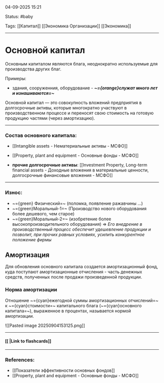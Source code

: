 
04-09-2025 15:21

Status: #baby

Tags: [[Капитал]] [[Экономика Организации]] [[Экономика]]

---
# Основной капитал

Основным капиталом являются блага, неоднократно используемые для производства других благ. 

Примеры:
- здания, сооруженния, оборудование - ***~={orange}служат много лет и изнашиваются=~***


Основной капитал — это совокупность вложений предприятия в долгосрочные активы, которые многократно участвуют в производственном процессе и переносят свою стоимость на готовую продукцию частями (через амортизацию).

---

### Состав основного капитала:

- [[Intangible assets - Нематериальные активы - МСФО]]
	
- [[Property, plant and equipment  - Основные фонды  - МСФО]]
	
- **прочие долгосрочные активы**: [[Investment Property, Long-term financial assets - Доходные вложения в материальные ценности, долгосрочные финансовые вложения  - МСФО]]
---
### Износ:

- ~={green} Физический=~ (поломка, появление ражавчины ...)
- ~={green}Моральный-1=~ (Производство нового оборудования более дешевого, чем старое)
- ~={green}Моральный-2=~ (изобретение более высокопроизводительного оборудования) => *Его внедрение в производственный процесс обеспечит удешевление продукции и позволит, при прочих равных условиях, усилить конкурентное положение фирмы*


## Амортизация

Для обновления основного капитала создается амортизационный фонд, куда поступают амортизационные отчисления - часть денежных средств, полученных после продажи произведенной продукции.

### Норма амортизации

Отношение ~={cyan}ежегодной суммы амортизационных отчислений=~ к ~={cyan}стоимости=~ капитального блага (~={cyan}основного капитала=~), выраженное в процентах, называется нормой амортизации.

![[Pasted image 20250904153125.png]]


----
#### [[ |Link to flashcards]]



---
### References:

- [[Показатели эффективности основных фондов]]
- [[Property, plant and equipment  - Основные фонды  - МСФО]]